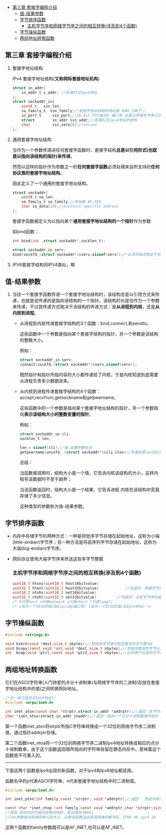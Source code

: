 


   * [第三章 套接字编程介绍](#第三章-套接字编程介绍)
      * [值-结果参数](#值-结果参数)
      * [字节排序函数](#字节排序函数)
         * [主机字节序和网络字节序之间的相互转换(涉及到4个函数)](#主机字节序和网络字节序之间的相互转换涉及到4个函数)
      * [字节操纵函数](#字节操纵函数)
      * [两组地址转换函数](#两组地址转换函数)


## 第三章 套接字编程介绍

1. 套接字地址结构

   IPv4 套接字地址结构(**又称网际套接地址机构**)

   ~~~c
   struct in_addr{
       in_addr_t s_addr; //存储32位ipv4地址
   };
   struct sockaddr_in{
       uint8_t 	 sin_len;
       sa_family_t  sin_family;/*套接字地址结构的地址族 如AF_INET*/
       in_port_t 	 sin_port;//16-bit TCP或UDP 端口号 总是以网络字节序(2进制)来储存
       struct 		 in_addr sin_addr;//存储32位ipv4地址的结构
       char 		 sin_zero[8];//unused
   };
   ~~~

2. 通用套接字地址结构

   当作为一个参数传递进任何套接字函数时，套接字结构**总是以引用形式(也就是以指向该结构的指针)来传递**。

   然而以这样的指针作为参数之一的**任何套接字函数**必须处理来自所支持的**任何协议族的套接字地址结构**。

   因此定义了一个通用的套接字地址结构。

   ~~~c
   struct sockaddr{
       uint8_t sa_len;
       sa_family_t sa_family;//地址族 AF_XXX
       char sa_data[14];//protocol-specific address
   };
   ~~~

   套接字函数被定义为以指向某个**通用套接字地址结构的一个指针**作为参数

   如bind函数：

   ~~~c
   int bind(int ,struct sockaddr*,socklen_t);
   
   struct sockaddr_in serv;
   bind(sockfd,(struct sockaddr*)&serv,sizeof(serv));/*必须将指向特定于协议的套接字地址的指针进行强制类型转换，变成指向某个通用套接字地址结构的指针*/
   ~~~

3. IPV6套接字结构同IPV4类似，略

## 值-结果参数

1. 当往一个套接字函数传递一个套接字地址结构时，该结构总是以引用方式来传递，也就是说传递的是指向该结构的一个指针。该结构的长度也作为一个参数来传递，不过其传递方式取决于该结构的传递方式：是**从进程到内核**，还是**从内核到进程**。

   * 从进程到内核传递套接字结构的3个函数：bind,connect,和sendto。

     这些函数中一个参数是指向某个套接字结构的指针，另一个参数是该结构的整数大小。

     例如：

      ```c
     struct sockaddr_in serv;
     connect(sockfd,(struct sockaddr*)&serv,sizeof(serv));
      ```

     既然指针和指针所指内容的大小都传递给了内核，于是内核知道到底需要从进程负责多少数据进来。

   * 从内核到进程传递套接字结构的4个函数：accept,recvfrom,getsockname和getpeername。

     这些函数中的一个参数是指向某个套接字地址结构的指针，另一个参数指向**表示该结构大小的整数变量的指针**。

     例如：

     ``` c
     struct sockaddr_un cli;
     socklen_t len;
     
     len = sizeof(cli);//值-结果参数标志
     getpeername(unixfd, (struct sockaddr*)&cli,&len)//传递的是len的引用
     ```

     

     总结：

     当函数被调用时，结构大小是一个值，它告诉内核该结构的大小，这样内核写该数据时不至于越界；

     当该函数返回时，结构大小是一个结果，它告诉进程 内核在该结构中究竟存储了多少信息。

     这种类型的参数称为值-结果参数。

     

## 字节排序函数

* 内存中存储字节的两种方式：一种是将低序字节存储在起始地址，这称为小端(little-endian)字节序；另一种方法是将高序列字节存储在起始地址，这称为大端(big-endian)字节序。

* 网际协议使用大端字节序来传送这些多字节整数

     ### 主机字节序和网络字节序之间的相互转换(涉及到4个函数)

     ```c
     uint16_t htons(uint16_t host16bitvalue)
     uint32_t htonl(uint32_t host32bitvalue)			//均返回：网络字节序的值
     uint16_t ntohs(uint16_t net16bitvalue)
     uint32_t ntohl(uint32_t net32bitvalue)			//均返回：主机字节序的值
     /* h代表host n代表network s代表short l代表long*/
     /* s视为一个16位的值(如tcp/udp端口号) l视为一个32位的值(如Ipv4地址) */
     ```

     
## 字节操纵函数

```c
#include <strings.h>

void bzero(void *dest,size_t nbytes);//把目标字节串中指定数目的字节置为0
void bcopy(const void *src,void *dest,size_t nbytes);//将指定数目的字节从源字节串移到目标字节串
int  bcmp(void *ptrl,const void *ptr2,size_t nbytes);//比较两个任意的字节串，若相同则返回值为0，否则返回值为非0
```



## 两组地址转换函数

它们在ASCII字符串(人门钟爱的点分十进制串)与网络字节序的二进制(存放在套接字地址结构中的值)之间转换网际地址。



``` c
/*这一组只适用与Ipv4地址*/
#include <arpa/inet.h>

int inet_aton(const char *strptr,struct in_addr *addrptr);//返回：若字符串有效则为1，否则为0
char *inet_ntoa(struct in_addr inaddr);//返回：指向一个点分十进制数串的指针
```

第一个函数inet_aton将strptr所指C字符串转换成一个32位的网络字节序二进制值，通过指针addrptr存储。

第二个函数inet_ntoa将一个32位的网络字节序二进制Ipv4地址转换成相应的点分十进制数串，由于这个函数返回值所指向的字符串驻留在静态内存中。意味着这个函数是不可重入的。



___

下面这两个函数是Ipv6出现的新函数，对于Ipv4和Ipv6地址都适用。

函数名中的p代表ASCII字符串，n代表套接字地址结构中的二进制值。

```c
#include <arpa/inet.h>

int inet_pton(int family,const *strptr, void *addrptr);//返回： 若成功则为1，若输入不是有效的表达式格式则为0，若出错则为-1

const char *inet_ntop (int family,const void *addrptr,char *strptr,size_t len);
//返回 若成功则为指向结果的指针，若出错则为NULL
//len参数是目标储存单元的大小，以免该函数溢出其调用者的缓冲区。IPV6 46 ipv4 16
```

这两个函数的family参数既可以是AF_INET,也可以是AF_INET。




